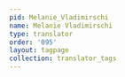 ```yaml
---
pid: Melanie_Vladimirschi
name: Melanie Vladimirschi
type: translator
order: '095'
layout: tagpage
collection: translator_tags
---
```

